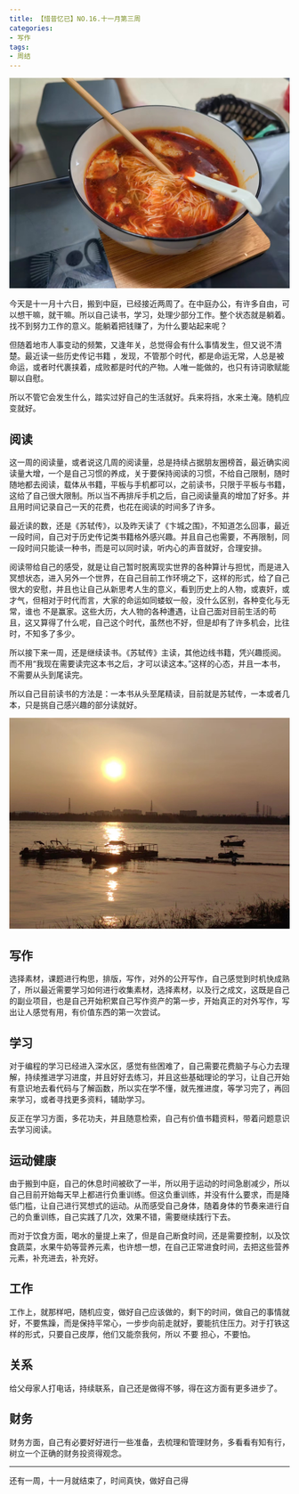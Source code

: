 ```yaml
---
title: 【惜昔忆已】NO.16.十一月第三周
categories:
- 写作
tags: 
- 周结
---
```


![](https://raw.githubusercontent.com/wllilerjimw/-My-photo/master/aa9fc1f2da6cbb9c7f5660507a7db7d.jpg)

今天是十一月十六日，搬到中庭，已经接近两周了。在中庭办公，有许多自由，可以想干嘛，就干嘛。所以自己读书，学习，处理少部分工作。整个状态就是躺着。找不到努力工作的意义。能躺着把钱赚了，为什么要站起来呢？

但随着地市人事变动的频繁，又逢年关，总觉得会有什么事情发生，但又说不清楚。最近读一些历史传记书籍 ，发现，不管那个时代，都是命运无常，人总是被命运，或者时代裹挟着，成败都是时代的产物。人唯一能做的，也只有诗词歌赋能聊以自慰。

所以不管它会发生什么，踏实过好自己的生活就好。兵来将挡，水来土淹。随机应变就好。

## 阅读

这一周的阅读量，或者说这几周的阅读量，总是持续占据朋友圈榜首，最近确实阅读量大增，一个是自己习惯的养成，关于要保持阅读的习惯，不给自己限制，随时随地都去阅读，载体从书籍，平板与手机都可以，之前读书，只限于平板与书籍，这给了自己很大限制。所以当不再排斥手机之后，自己阅读量真的增加了好多。并且用时间记录自己一天的花费，也花在阅读的时间多了许多。

最近读的数，还是《苏轼传》，以及昨天读了《卞城之围》，不知道怎么回事，最近一段时间，自己对于历史传记类书籍格外感兴趣。并且自己也需要，不再限制，同一段时间只能读一种书，而是可以同时读，听内心的声音就好，合理安排。

阅读带给自己的感受，就是让自己暂时脱离现实世界的各种算计与担忧，而是进入冥想状态，进入另外一个世界，在自己目前工作环境之下，这样的形式，给了自己很大的安慰，并且也让自己从新思考人生的意义，看到历史上的人物，或衷奸，或才气，但相对于时代而言，大家的命运如同蝼蚁一般，没什么区别，各种变化与无常，谁也 不是赢家。这些大历，大人物的各种遭遇，让自己面对目前生活的苟且，这又算得了什么呢，自己这个时代，虽然也不好，但是却有了许多机会，比往时，不知多了多少。

所以接下来一周，还是继续读书。《苏轼传》主读，其他边线书籍，凭兴趣揽阅。而不用“我现在需要读完这本书之后，才可以读这本。”这样的心态，并且一本书，不需要从头到尾读完。

所以自己目前读书的方法是：一本书从头至尾精读，目前就是苏轼传，一本或者几本，只是挑自己感兴趣的部分读就好。

![](https://raw.githubusercontent.com/wllilerjimw/-My-photo/master/e54c68b75b76f20a9307dd87fa38890.jpg)

## 写作

选择素材，课题进行构思，排版，写作，对外的公开写作，自己感觉到时机快成熟了，所以最近需要学习如何进行收集素材，选择素材，以及行之成文，这既是自己的副业项目，也是自己开始积累自己写作资产的第一步，开始真正的对外写作，写出让人感觉有用，有价值东西的第一次尝试。

## 学习

对于编程的学习已经进入深水区，感觉有些困难了，自己需要花费脑子与心力去理解，持续推进学习进度，并且好好去练习，并且这些基础理论的学习，让自己开始有意识地去看代码与了解函数，所以实在学不懂，就先推进度，等学习完了，再回来学习，或者寻找更多资料，辅助学习。

反正在学习方面，多花功夫，并且随意检索，自己有价值书籍资料，带着问题意识去学习阅读。

## 运动健康

由于搬到中庭，自己的休息时间被砍了一半，所以用于运动的时间急剧减少，所以自己目前开始每天早上都进行负重训练。但这负重训练，并没有什么要求，而是降低门槛，让自己进行冥想式的运动。从而感受自己身体，随着身体的节奏来进行自己的负重训练，自己实践了几次，效果不错，需要继续践行下去。

而对于饮食方面，喝水的量提上来了，但是自己断食时间，还是需要控制，以及饮食蔬菜，水果牛奶等营养元素，也许想一想，在自己正常进食时间，去把这些营养元素，补充进去，补充好。

## 工作

工作上，就那样吧，随机应变，做好自己应该做的，剩下的时间，做自己的事情就好，不要焦躁，而是保持平常心，一步步向前走就好，要能抗住压力。对于打铁这样的形式，只要自己皮厚，他们又能奈我何，所以 不要 担心，不要怕。

## 关系

给父母家人打电话，持续联系，自己还是做得不够，得在这方面有更多进步了。

## 财务

财务方面，自己有必要好好进行一些准备，去梳理和管理财务，多看看有知有行，树立一个正确的财务投资得观念。

---
还有一周，十一月就结束了，时间真快，做好自己得